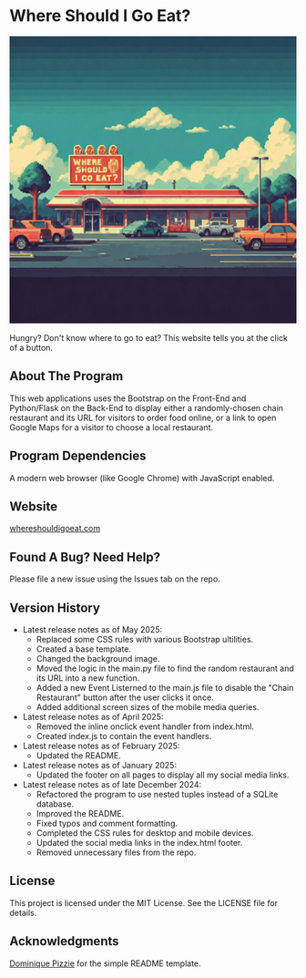 # Where Should I Go Eat?

![A fast food restaurant on a sunny afternoon with vehicles parked in the parking lot attached to the restaurant. Above the restaurant is a sign with the phrase: Where Should I Go Eat](static/images/where_should_I_go_eat_gemini_generated.jpeg)

Hungry? Don't know where to go to eat? This website tells you at the click of a button.

## About The Program

This web applications uses the Bootstrap on the Front-End and Python/Flask on the Back-End to display either a
randomly-chosen chain restaurant and its URL for visitors to order food online, or a link to open Google Maps for a
visitor to choose a local restaurant.

## Program Dependencies

A modern web browser (like Google Chrome) with JavaScript enabled.

## Website

[whereshouldigoeat.com](https://www.whereshouldigoeat.com/)

## Found A Bug? Need Help?

Please file a new issue using the Issues tab on the repo.

## Version History

* Latest release notes as of May 2025:
    - Replaced some CSS rules with various Bootstrap ultilities.
    - Created a base template.
    - Changed the background image.
    - Moved the logic in the main.py file to find the random restaurant and its URL into a new function.
    - Added a new Event Listerned to the main.js file to disable the "Chain Restaurant" button after the user clicks it once.
    - Added additional screen sizes of the mobile media queries.
* Latest release notes as of April 2025:
    - Removed the inline onclick event handler from index.html.
    - Created index.js to contain the event handlers.
* Latest release notes as of February 2025:
    - Updated the README.
* Latest release notes as of January 2025:
    - Updated the footer on all pages to display all my social media links.
* Latest release notes as of late December 2024:
    - Refactored the program to use nested tuples instead of a SQLite database.
    - Improved the README.
    - Fixed typos and comment formatting.
    - Completed the CSS rules for desktop and mobile devices.
    - Updated the social media links in the index.html footer.
    - Removed unnecessary files from the repo.

## License

This project is licensed under the MIT License. See the LICENSE file for details.

## Acknowledgments

[Dominique Pizzie](https://gist.github.com/DomPizzie) for the simple README template.
